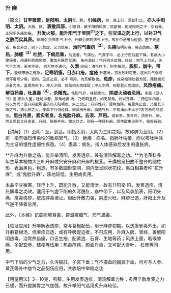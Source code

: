 ### 升 麻

〔原文〕**甘辛微苦，足阳明、太阴**<small>胃、脾</small>。**引经药，**<small>参、芪上行，须此引之</small>。**亦入手阳明、太阴。**<small>大肠、肺</small>。**表散风邪，**<small>引葱白，散手阳明风邪；同葛根，能发阳明之汗；引石膏，止阳明头痛齿痛</small>。 **升发火郁，能升阳气于至阴<sup>(1)</sup>之下，引甘温之药上行，以补卫气之散而实其表。**<small>柴胡引少阳清
气上行，升麻引阳明清气上行，故补中汤用为佐使。若下元虚者，用此升之，则下元愈虚，又当慎用</small>。**治时气毒疠<sup>（2）</sup>，头痛**<small>阳明头痛，痛连齿颊</small>。**寒热，肺痿<sup>（3）</sup>吐脓，下痢后重，**<small>后重者，气滞也。气滞于中，必上行而后能下降。有病大小便秘者，用通利药而罔效，重加升麻而反通。
朱丹溪曰：气升则水自降。经曰：地气上为云，天气下为雨，天地不交，
则万物不通也</small>。**久泄** <small>经曰：清气在下，则生飧泄</small>。**脱肛，崩中，带下，**<small>能缓带脉之缩急</small>，**足寒阴痿，目赤口疮，痘疮** <small>升葛汤，初发热时可用，痘出后气弱或泄泻者可少用。否则，见点之后，必不
可用，为其解散也</small>。**斑疹，**<small>成朵如锦纹者为斑，隐隐见红点者为疹。盖胃热失下，冲入少阳，则助相火而成斑；冲入少阴，则助君火而成疹</small>。**风热疮痈。解百药毒，吐蛊毒<sup>（4）</sup>，杀精鬼。**<small>性阳气升，味甘故也</small>。**阴虚火动者忌用。**<small>朱肱《活人书》言 瘀血入里，吐衄血者，犀角地黄
汤，乃阳明圣药，如无犀角，代以升麻。二药性味相远，何以为代？盖升麻能引诸药同入阳明也。朱二允曰：升麻性升，犀角性降。用犀角止血，乃借其下降之气，清心肝之火，使血下行归经耳。倘误用升麻，血随气升，不愈涌出不止乎?古方未可尽泥也</small>。**里白外黑，紧实者良，名鬼脸升麻。去须、芦用。**<small>或有参，芪补剂，须用升、柴，而又恐其太升发者，升麻、柴胡并用，蜜水炒之。别有一种绿升麻，缪仲醇用治带下，毎每有验。</small>

【讲解】（1）至阴：至，到达。阴指太阴，太阴为三阴之始，故称脾为至阴。（2）疠：指有强烈传染性的致病邪气。（3）
肺痿：病名。指肺叶枯萎，而以咳吐唾沫为主证的慢性虚弱性疾患。（4）蛊毒：病名。指人体感染后发生的蛊胀病。

**升麻为升散之品，能升举清阳，发表透疹，兼有清热解毒之功。**为毛茛科多年生草本植物大三叶升麻或兴安升麻和升麻的根茎。干燥根呈扭曲不整齐的圆柱形，表面黑色，粗造，有多数圆形空洞，洞内壁呈网状花纹，黑白相兼者称“花升麻”，或“鬼脸升麻”，质地较佳。生用或炙用。

本品辛甘微寒，轻浮上升，既能升散，又能清泄，故有升阳举
陷，发表透疹，清热解毒之功效。适用于气虚下陷的久泻脱肛，崩中带下，以及风袭肌表，阳明头痛，痘毒斑疹，疮疡肿毒诸证。但因升散力强，阴虚火旺，麻疹已透，肝阳上升及气逆不降者忌用。

此外，《本经》记载能解百毒，辟温疫瘴气，邪气蛊毒。

【临证应用】升麻解表透疹，常与葛根配伍，用于麻疹初期，以透发邪毒外出，如升麻葛根汤，但麻疹已透，或有呼吸促迫者，不可应用，升麻入脾、胃经，善解阳明热毒，治胃热齿痛，口舌生疮，配黄连、石膏、生地等药；风热上壅，咽喉肿痛，多配玄参、桔梗等伍用；热毒疮疡，颜面丹毒，又可配大青叶、
石膏等同用。


中气下陷的少气乏力，久泻脱肛，子宫下垂；气不摄血的崩漏下血，均可与人参、黄芪等补中益气之品配伍应用，共收培中举陷之功

【用量用法】3—10克，煎服。生用发表透疹，清热解毒力胜；炙用辛散发表之力已缓，而升提脾胃之气加强，故升举阳气选用炙升麻较佳。
